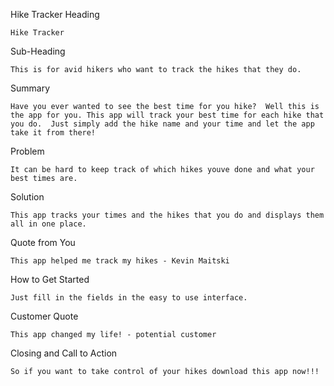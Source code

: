 Hike Tracker
Heading

    Hike Tracker

Sub-Heading

    This is for avid hikers who want to track the hikes that they do.

Summary

    Have you ever wanted to see the best time for you hike?  Well this is the app for you. This app will track your best time for each hike that you do.  Just simply add the hike name and your time and let the app take it from there!

Problem

    It can be hard to keep track of which hikes youve done and what your best times are.

Solution

    This app tracks your times and the hikes that you do and displays them all in one place.

Quote from You

    This app helped me track my hikes - Kevin Maitski

How to Get Started

    Just fill in the fields in the easy to use interface.

Customer Quote

    This app changed my life! - potential customer

Closing and Call to Action

    So if you want to take control of your hikes download this app now!!!
